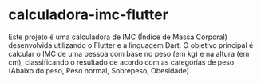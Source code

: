 # calculadora-imc-flutter
Este projeto é uma calculadora de IMC (Índice de Massa Corporal) desenvolvida utilizando o Flutter e a linguagem Dart. O objetivo principal é calcular o IMC de uma pessoa com base no peso (em kg) e na altura (em cm), classificando o resultado de acordo com as categorias de peso (Abaixo do peso, Peso normal, Sobrepeso, Obesidade).
